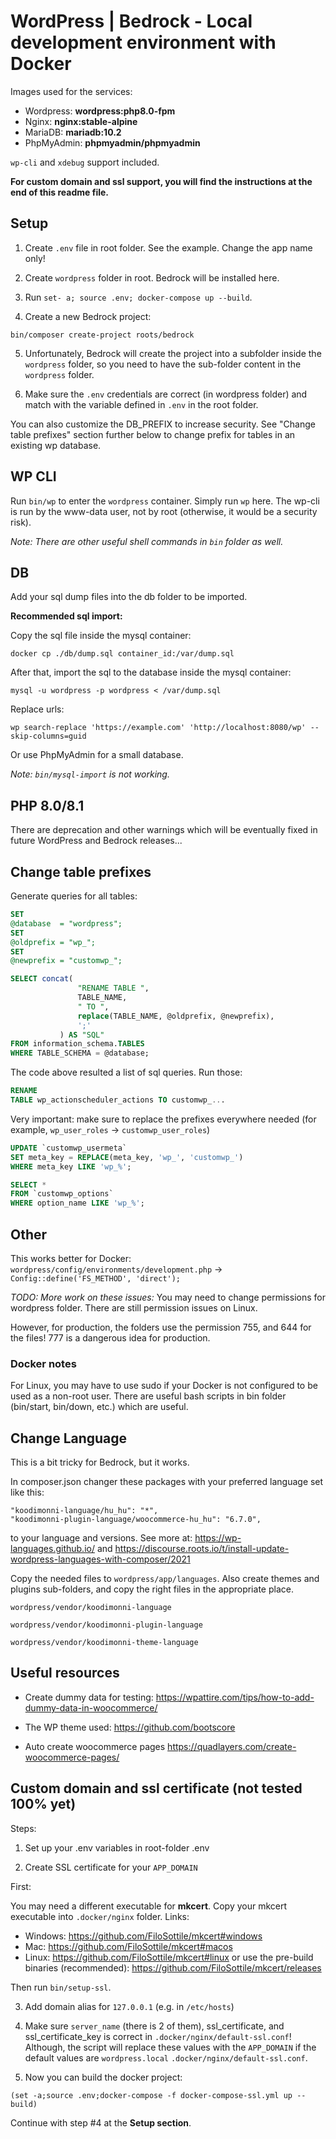 # WordPress | Bedrock - Local development environment with Docker

Images used for the services:

- Wordpress: **wordpress:php8.0-fpm**
- Nginx: **nginx:stable-alpine**
- MariaDB: **mariadb:10.2**
- PhpMyAdmin: **phpmyadmin/phpmyadmin**

`wp-cli` and `xdebug` support included.

**For custom domain and ssl support, you will find the instructions at the end of this readme file.**

## Setup

1. Create `.env` file in root folder. See the example. Change the app name only!

2. Create `wordpress` folder in root. Bedrock will be installed here.

3. Run `set- a; source .env; docker-compose up --build`.

4. Create a new Bedrock project:

`bin/composer create-project roots/bedrock`

5. Unfortunately, Bedrock will create the project into a subfolder inside the `wordpress` folder, so you need to
   have the sub-folder content in the `wordpress` folder.

6. Make sure the `.env` credentials are correct (in wordpress folder) and match with the variable defined in `.env` in
   the root folder.

You can also customize the DB_PREFIX to increase security.
See "Change table prefixes" section further below to change prefix for tables in an existing wp database.

## WP CLI

Run `bin/wp` to enter the `wordpress` container. Simply run `wp` here.
The wp-cli is run by the www-data user, not by root (otherwise, it would be a security risk).

*Note: There are other useful shell commands in `bin` folder as well.*

## DB

Add your sql dump files into the db folder to be imported.

**Recommended sql import:**

Copy the sql file inside the mysql container:

`docker cp ./db/dump.sql container_id:/var/dump.sql`

After that, import the sql to the database inside the mysql container:

`mysql -u wordpress -p wordpress < /var/dump.sql`

Replace urls:

`wp search-replace 'https://example.com' 'http://localhost:8080/wp' --skip-columns=guid`

Or use PhpMyAdmin for a small database.

*Note: `bin/mysql-import` is not working.*

## PHP 8.0/8.1

There are deprecation and other warnings which will be eventually fixed in future WordPress and Bedrock releases...


## Change table prefixes

Generate queries for all tables:

```sql
SET
@database  = "wordpress";
SET
@oldprefix = "wp_";
SET
@newprefix = "customwp_";

SELECT concat(
               "RENAME TABLE ",
               TABLE_NAME,
               " TO ",
               replace(TABLE_NAME, @oldprefix, @newprefix),
               ';'
           ) AS "SQL"
FROM information_schema.TABLES
WHERE TABLE_SCHEMA = @database;
```

The code above resulted a list of sql queries. Run those:

```sql
RENAME
TABLE wp_actionscheduler_actions TO customwp_...
```

Very important: make sure to replace the prefixes everywhere needed (for example, `wp_user_roles`
-> `customwp_user_roles`)

```sql
UPDATE `customwp_usermeta`
SET meta_key = REPLACE(meta_key, 'wp_', 'customwp_')
WHERE meta_key LIKE 'wp_%';

SELECT *
FROM `customwp_options`
WHERE option_name LIKE 'wp_%';
```

## Other

This works better for Docker:
`wordpress/config/environments/development.php` -> `Config::define('FS_METHOD', 'direct');`

*TODO: More work on these issues:*
You may need to change permissions for wordpress folder. There are still permission issues on Linux.

However, for production, the folders use the permission 755, and 644 for the files! 777 is a dangerous idea for production.

### Docker notes

For Linux, you may have to use sudo if your Docker is not configured to be used as a non-root user.
There are useful bash scripts in bin folder (bin/start, bin/down, etc.) which are useful.


## Change Language

This is a bit tricky for Bedrock, but it works.

In composer.json changer these packages with your preferred language set like this:
```
"koodimonni-language/hu_hu": "*",
"koodimonni-plugin-language/woocommerce-hu_hu": "6.7.0",
```
to your language and versions.
See more at: https://wp-languages.github.io/ and https://discourse.roots.io/t/install-update-wordpress-languages-with-composer/2021

Copy the needed files to `wordpress/app/languages`. Also create themes and plugins sub-folders, and copy the right files in the appropriate place.

`wordpress/vendor/koodimonni-language`

`wordpress/vendor/koodimonni-plugin-language`

`wordpress/vendor/koodimonni-theme-language`


## Useful resources

- Create dummy data for testing:
  https://wpattire.com/tips/how-to-add-dummy-data-in-woocommerce/

- The WP theme used:
  https://github.com/bootscore

- Auto create woocommerce pages
  https://quadlayers.com/create-woocommerce-pages/


## Custom domain and ssl certificate (not tested 100% yet)

Steps:

1. Set up your .env variables in root-folder .env

2. Create SSL certificate for your `APP_DOMAIN`

First:

You may need a different executable for **mkcert**. Copy your mkcert executable into `.docker/nginx` folder. Links:

- Windows: https://github.com/FiloSottile/mkcert#windows
- Mac: https://github.com/FiloSottile/mkcert#macos
- Linux: https://github.com/FiloSottile/mkcert#linux or use the pre-build binaries (recommended): https://github.com/FiloSottile/mkcert/releases

Then run `bin/setup-ssl`.

3. Add domain alias for `127.0.0.1` (e.g. in `/etc/hosts`)

4. Make sure `server_name` (there is 2 of them), ssl_certificate, and ssl_certificate_key is correct in `.docker/nginx/default-ssl.conf`! Although, the script will replace these values with the `APP_DOMAIN` if the default values are `wordpress.local` `.docker/nginx/default-ssl.conf`.

5. Now you can build the docker project:

`(set -a;source .env;docker-compose -f docker-compose-ssl.yml up --build)`

Continue with step #4 at the **Setup section**.

    
